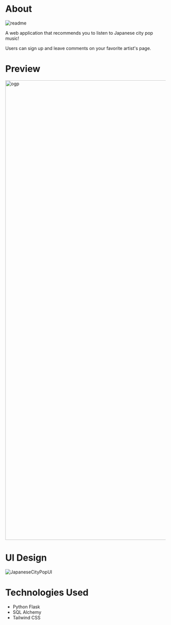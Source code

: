 # About

![readme](https://user-images.githubusercontent.com/55824449/101867136-4f9b1f80-3b2f-11eb-86a6-947c6db04bcd.jpg)

A web application that recommends you to listen to Japanese city pop music!

Users can sign up and leave comments on your favorite artist's page.

# Preview

<img width="1440" alt="ogp" src="https://user-images.githubusercontent.com/55824449/101867248-912bca80-3b2f-11eb-8829-0c318f34ae85.png">

# UI Design

![JapaneseCityPopUI](https://user-images.githubusercontent.com/55824449/103028413-92380100-450c-11eb-96ec-19da0810d482.png)

# Technologies Used

- Python Flask
- SQL Alchemy
- Tailwind CSS

